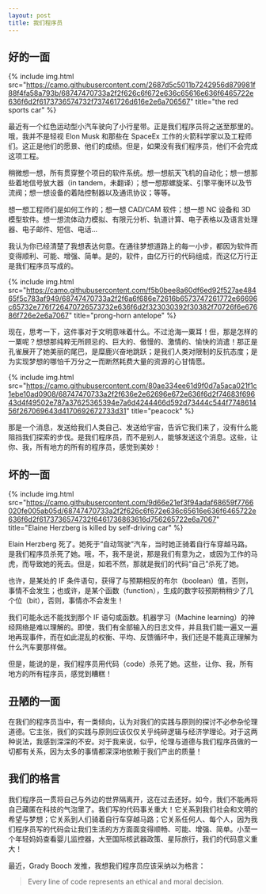 ```yaml
---
layout: post
title: 我们程序员
---
```


## 好的一面

{% include img.html src="https://camo.githubusercontent.com/2687d5c5011b7242956d879981f88f4fa58a793b/68747470733a2f2f626c6f672e636c65616e636f6465722e636f6d2f6173736574732f737461726d616e2e6a706567" title="the red sports car" %}

最近有一个红色运动型小汽车驶向了小行星带。正是我们程序员将之送至那里的。哦，我并不是轻视 Elon Musk 和那些在 SpaceEx 工作的火箭科学家以及工程师们。这正是他们的愿景、他们的成绩。但是，如果没有我们程序员，他们不会完成这项工程。

稍微想一想，所有贯穿整个项目的软件系统。想一想航天飞机的自动化；想一想那些着地信号放大器（in tandem，未翻译）；想一想那螺旋桨、引擎平衡环以及节流阀；想一想设备的着陆控制器以及通讯协议；等等。

想一想工程师们是如何工作的；想一想 CAD/CAM 软件；想一想 NC 设备和 3D 模型软件。想一想流体动力模拟、有限元分析、轨道计算、电子表格以及语言处理器、电子邮件、短信、电话...

我认为你已经清楚了我想表达何意。在通往梦想道路上的每一小步，都因为软件而变得顺利、可能、增强、简单。是的，软件，由亿万行的代码组成，而这亿万行正是我们程序员写成的。

{% include img.html src="https://camo.githubusercontent.com/f5b0bee8a60df6ed92f527ae48465f5c783af949/68747470733a2f2f6a6f686e72616b6573747261772e66696c65732e776f726470726573732e636f6d2f323030392f30382f70726f6e67686f726e2e6a7067" title="prong-horn antelope" %}

现在，思考一下，这件事对于文明意味着什么。不过沧海一粟耳！但，那是怎样的一粟呢？想想那纯粹无所顾忌的、巨大的、傲慢的、激情的、愉快的消遣！那正是孔雀展开了她美丽的尾巴，是糜鹿兴奋地跳跃；是我们人类对限制的反抗态度；是为实现梦想的哪怕千万分之一而断然耗费大量的资源的心甘情愿。

{% include img.html src="https://camo.githubusercontent.com/80ae334ee61d9f0d7a5aca021f1c1ebe10ad0908/68747470733a2f2f636e2e62696e672e636f6d2f74683f69643d4f49502e787a37625365394e7a6d4244466d592d73444c544f774861456f267069643d4170692672733d31" title="peacock" %}

那是一个消息，发送给我们人类自己、发送给宇宙，告诉它我们来了，没有什么能阻挡我们探索的步伐。是我们程序员，而不是别人，能够发送这个消息。这些，让你、我，所有地方的所有的程序员，感觉到美妙！

## 坏的一面

{% include img.html src="https://camo.githubusercontent.com/9d66e21ef3f94adaf68659f7766020fe005ab05d/68747470733a2f2f626c6f672e636c65616e636f6465722e636f6d2f6173736574732f6461736863616d756265722e6a7067" title="Elaine Herzberg is killed by self-driving car" %}

Elain Herzberg 死了。她死于“自动驾驶”汽车，当时她正骑着自行车穿越马路。是我们程序员杀死了她。哦，不，我不是说，那是我们有意为之，或因为工作的马虎，而导致她的死去。但是，如若不然，那就是我们的代码“自己”杀死了她。

也许，是某处的 IF 条件语句，获得了与预期相反的布尔（boolean）值，否则，事情不会发生；也或许，是某个函数（function），生成的数字较预期稍稍少了几个位（bit），否则，事情亦不会发生！

我们可能永远不能找到那个 IF 语句或函数。机器学习（Machine learning）的神经网络是难以理解的。即使，我们有全部输入的日志文件，并且我们能一遍又一遍地再现事件，而在如此混乱的权衡、平均、反馈循环中，我们还是不能真正理解为什么汽车要那样做。

但是，能说的是，我们程序员用代码（code）杀死了她。这些，让你、我，所有地方的所有程序员，感觉到糟糕！

## 丑陋的一面
在我们的程序员当中，有一类倾向，认为对我们的实践与原则的探讨不必参杂伦理道德。它主张，我们的实践与原则应该仅仅关乎纯碎逻辑与经济学理论。对于这两种说法，我感到深深的不安。对于我来说，似乎，伦理与道德与我们程序员做的一切都有关系，因为太多的事情都深深地依赖于我们产出的质量！

## 我们的格言
我们程序员一贯将自己与外边的世界隔离开，这在过去还好。如今，我们不能再将自己藏匿在科技的气泡里了。我们写的代码事关重大！它关系到我们社会和文明的希望与梦想；它关系到人们骑着自行车穿越马路；它关系任何人、每个人，因为我们程序员写的代码会让我们生活的方方面面变得顺畅、可能、增强、简单。小至一个年轻妈妈查看婴儿监控器，大至国际核武器政策、星际旅行，我们的代码意义重大！

最近，Grady Booch 发推，我想我们程序员应该采纳以为格言：

> Every line of code represents an ethical and moral decision.
